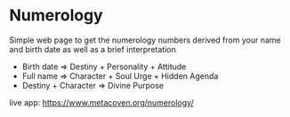 # Numerology 

Simple web page to get the numerology numbers derived from your name and birth date as well as a brief interpretation
- Birth date => Destiny + Personality + Attitude
- Full name => Character + Soul Urge + Hidden Agenda
- Destiny + Character => Divine Purpose

live app: https://www.metacoven.org/numerology/
